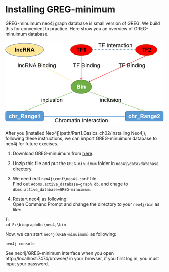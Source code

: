 # Installing GREG-minimum

GREG-minuimum neo4j graph database is small version of GREG. We build this for convenient to practice. Here show you an overview of GREG-minuimum database.

![overview.png](./images/overview.png)

After you [installed Neo4j](path/Part1.Basics_ch02/Installing Neo4j), following these instructions, we can import GREG-minuimum database to neo4j for future execises.

1. Download GREG-minuimum from [here](https://github.com/mora-lab/biographdbs/raw/master/GREG-minimum.7z).

2. Unzip this file and put the `GREG-minuimum` folder in `neo4j\data\database` directory.

3. We need edit `neo4j\conf\neo4j.conf` file.  
		Find out `#dbms.active_database=graph.db`, and chage to `dbms.active_database=GREG-minuimum`.
		
4. Restart neo4j as following:  
Open Command Prompt and change the directory to your `neo4j/bin` as like:

```
f:
cd F:\biographdbs\neo4j\bin
```

Now, we can start `neo4j(GREG-minuimum)` as following:  

```
neo4j console
```
See neo4j/GREG-minimum interface when you open http://localhost:7474/browser/ in your browser, if you first log in, you must input your password.

